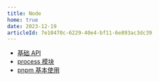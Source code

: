 ```yaml
---
title: Node
home: true
date: 2023-12-19
articleId: 7e10470c-6229-40e4-bf11-6e893ac3dc39
---
```


- [基础 API](base.md)
- [process 模块](process.md)
- [pnpm 基本使用](pnpm.md)
